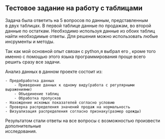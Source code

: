 ## Тестовое задание на работу с таблицами

Задача была ответить на 5 вопросов по данным, представленным  
в двух таблицах. В первой таблице данные по продажам, во второй  
данные по остаткам. Необходимо используя данные из обоих таблиц  
найти необходимые ответы. Для решения можно использовать любые  
инсрументы и методы.  

Так как мой основной опыт связан с python,я выбрал его , кроме того  
именно с помощью этого языка программирования проще всего решить сразу все задачи.

Анализ данных в данном проекте состоит из:  

	- Предобработка данных
		- Приведение данных к одному виду(работа с регулярными выражениями)
		- Объединение таблиц
		- Обработка пропусков
	- Нахождение искомых показателей согласно условию
	- Проверка распределения значений продаж на нормальность
	- Визуализация распределения согласно признаку(размер одежды)


Результатом стали ответы на все вопросы с возможностью произвести дополнительные  
исследования.

 
